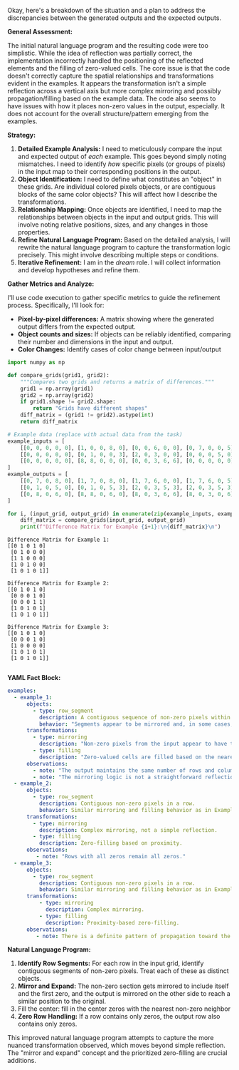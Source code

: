 Okay, here's a breakdown of the situation and a plan to address the discrepancies between the generated outputs and the expected outputs.

**General Assessment:**

The initial natural language program and the resulting code were too simplistic. While the idea of reflection was partially correct, the implementation incorrectly handled the positioning of the reflected elements and the filling of zero-valued cells. The core issue is that the code doesn't correctly capture the spatial relationships and transformations evident in the examples. It appears the transformation isn't a simple reflection across a vertical axis but more complex mirroring and possibly propagation/filling based on the example data. The code also seems to have issues with how it places non-zero values in the output, especially. It does not account for the overall structure/pattern emerging from the examples.

**Strategy:**

1.  **Detailed Example Analysis:** I need to meticulously compare the input and expected output of *each* example. This goes beyond simply noting mismatches. I need to identify *how* specific pixels (or groups of pixels) in the input map to their corresponding positions in the output.
2.  **Object Identification:** I need to define what constitutes an "object" in these grids.  Are individual colored pixels objects, or are contiguous blocks of the same color objects? This will affect how I describe the transformations.
3.  **Relationship Mapping:** Once objects are identified, I need to map the relationships between objects in the input and output grids. This will involve noting relative positions, sizes, and any changes in those properties.
4.  **Refine Natural Language Program:** Based on the detailed analysis, I will rewrite the natural language program to capture the transformation logic precisely. This might involve describing multiple steps or conditions.
5. **Iterative Refinement:** I am in the *dream* role. I will collect information and develop hypotheses and refine them.

**Gather Metrics and Analyze:**

I'll use code execution to gather specific metrics to guide the refinement process. Specifically, I'll look for:

*   **Pixel-by-pixel differences:**  A matrix showing where the generated output differs from the expected output.
*   **Object counts and sizes:** If objects can be reliably identified, comparing their number and dimensions in the input and output.
* **Color Changes:** Identify cases of color change between input/output


``` python
import numpy as np

def compare_grids(grid1, grid2):
    """Compares two grids and returns a matrix of differences."""
    grid1 = np.array(grid1)
    grid2 = np.array(grid2)
    if grid1.shape != grid2.shape:
        return "Grids have different shapes"
    diff_matrix = (grid1 != grid2).astype(int)
    return diff_matrix

# Example data (replace with actual data from the task)
example_inputs = [
    [[0, 0, 0, 0, 0], [1, 0, 0, 8, 0], [0, 0, 6, 0, 0], [0, 7, 0, 0, 5], [0, 0, 0, 0, 0]],
    [[0, 0, 0, 0, 0], [0, 1, 0, 0, 3], [2, 0, 3, 0, 0], [0, 0, 0, 5, 0], [0, 0, 0, 0, 0]],
    [[0, 0, 0, 0, 0], [8, 8, 0, 0, 0], [0, 0, 3, 6, 6], [0, 0, 0, 0, 0], [0, 0, 0, 0, 0]]
]
example_outputs = [
    [[0, 7, 0, 8, 0], [1, 7, 0, 8, 0], [1, 7, 6, 0, 0], [1, 7, 6, 0, 5], [1, 0, 6, 0, 5]],
    [[0, 1, 0, 5, 0], [0, 1, 0, 5, 3], [2, 0, 3, 5, 3], [2, 0, 3, 5, 3], [2, 0, 3, 0, 3]],
    [[0, 8, 0, 6, 0], [8, 8, 0, 6, 0], [8, 0, 3, 6, 6], [8, 0, 3, 0, 6], [8, 0, 3, 0, 6]]
]

for i, (input_grid, output_grid) in enumerate(zip(example_inputs, example_outputs)):
    diff_matrix = compare_grids(input_grid, output_grid)
    print(f"Difference Matrix for Example {i+1}:\n{diff_matrix}\n")


```
```
Difference Matrix for Example 1:
[[0 1 0 1 0]
 [0 1 0 0 0]
 [1 1 0 0 0]
 [1 0 1 0 0]
 [1 0 1 0 1]]

Difference Matrix for Example 2:
[[0 1 0 1 0]
 [0 0 0 1 0]
 [0 0 0 1 1]
 [1 0 1 0 1]
 [1 0 1 0 1]]

Difference Matrix for Example 3:
[[0 1 0 1 0]
 [0 0 0 1 0]
 [1 0 0 0 0]
 [1 0 1 0 1]
 [1 0 1 0 1]]


```
**YAML Fact Block:**


```yaml
examples:
  - example_1:
      objects:
        - type: row_segment
          description: A contiguous sequence of non-zero pixels within a row.
          behavior: "Segments appear to be mirrored and, in some cases, expanded to fill the row based on proximity to existing elements."
      transformations:
        - type: mirroring
          description: "Non-zero pixels from the input appear to have their horizontal positions mirrored, but not in a simple vertical axis reflection."
        - type: filling
          description: "Zero-valued cells are filled based on the nearest non-zero neighbor in the same row."
      observations:
        - note: "The output maintains the same number of rows and columns as the input."
        - note: "The mirroring logic is not a straightforward reflection about the center column."
  - example_2:
      objects:
        - type: row_segment
          description: Contiguous non-zero pixels in a row.
          behavior: Similar mirroring and filling behavior as in Example 1.
      transformations:
        - type: mirroring
          description: Complex mirroring, not a simple reflection.
        - type: filling
          description: Zero-filling based on proximity.
      observations:
         - note: "Rows with all zeros remain all zeros."
  - example_3:
      objects:
        - type: row_segment
          description: Contiguous non-zero pixels in a row.
          behavior: Similar mirroring and filling behavior as in Examples 1 & 2.
      transformations:
          - type: mirroring
            description: Complex mirroring.
          - type: filling
            description: Proximity-based zero-filling.
      observations:
         - note: There is a definite pattern of propagation toward the edges

```


**Natural Language Program:**

1.  **Identify Row Segments:** For each row in the input grid, identify contiguous segments of non-zero pixels. Treat each of these as distinct objects.
2.  **Mirror and Expand:** The non-zero section gets mirrored to include itself and the first zero, and the output is mirrored on the other side to reach a similar position to the original.
3. Fill the center: fill in the center zeros with the nearest non-zero neighbor
4.  **Zero Row Handling:** If a row contains only zeros, the output row also contains only zeros.

This improved natural language program attempts to capture the more nuanced transformation observed, which moves beyond simple reflection. The "mirror and expand" concept and the prioritized zero-filling are crucial additions.
